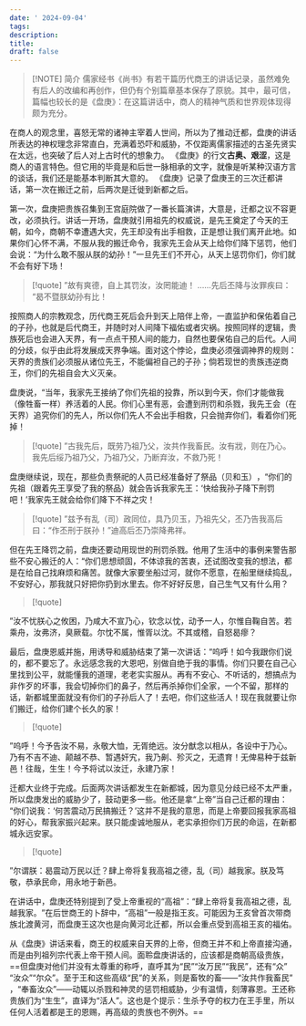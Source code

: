 ```yaml
---
date: ' 2024-09-04'
tags: 
description: 
title: 
draft: false
---
```


> [!NOTE] 简介
> 儒家经书《尚书》有若干篇历代商王的讲话记录，虽然难免有后人的改编和再创作，但仍有个别篇章基本保存了原貌。其中，最可信，篇幅也较长的是《盘庚》：在这篇讲话中，商人的精神气质和世界观体现得颇为充分。


在商人的观念里，喜怒无常的诸神主宰着人世间，所以为了推动迁都，盘庚的讲话所表达的神权理念非常直白，充满着恐吓和威胁，不仅距离儒家描述的古圣先贤实在太远，也突破了后人对上古时代的想象力。
《盘庚》的行文**古奥、艰涩**，这是商人的语言特色。但它用的毕竟是和后世一脉相承的文字，就像是听某种汉语方言的谈话，我们还是能基本判断其大意的。
《盘庚》记录了盘庚王的三次迁都讲话，第一次在搬迁之前，后两次是迁徙到新都之后。

第一次，盘庚把贵族召集到王宫庭院做了一番长篇演讲，大意是，迁都之议不容更改，必须执行。讲话一开场，盘庚就引用祖先的权威说，是先王奠定了今天的王朝，如今，商朝不幸遭遇大灾，先王却没有出手相救，正是想让我们离开此地。如果你们心怀不满，不服从我的搬迁命令，我家先王会从天上给你们降下惩罚，他们会说：​“为什么敢不服从朕的幼孙！”一旦先王们不开心，从天上惩罚你们，你们就不会有好下场！

> [!quote] 
> ”故有爽德，自上其罚汝，汝罔能迪！
……先后丕降与汝罪疾曰：​“曷不暨朕幼孙有比！

按照商人的宗教观念，历代商王死后会升到天上陪伴上帝，一直监护和保佑着自己的子孙，也就是后代商王，并随时对人间降下福佑或者灾祸。按照同样的逻辑，贵族死后也会进入天界，有一点点干预人间的能力，自然也要保佑自己的后代。人间的分歧，似乎由此将发展成天界争端。面对这个悖论，盘庚必须强调神界的规则：天界的贵族们必须服从诸位先王，不能偏袒自己的子孙；倘若现世的贵族违逆商王，你们的先祖自会大义灭亲。

盘庚说，​“当年，我家先王接纳了你们先祖的投靠，所以到今天，你们才能做我（像牲畜一样）养活着的人民。你们心里有恶，会遭到刑罚和杀戮，我先王会（在天界）追究你们的先人，所以你们先人不会出手相救，只会抛弃你们，看着你们死掉！

> [!quote] 
> ”古我先后，既劳乃祖乃父，汝共作我畜民。汝有戕，则在乃心。我先后绥乃祖乃父，乃祖乃父，乃断弃汝，不救乃死！


盘庚继续说，现在，那些负责祭祀的人员已经准备好了祭品（贝和玉）​，​“你们的先祖（跟着先王享受了我的祭品）就会告诉我家先王：‘快给我孙子降下刑罚吧！’我家先王就会给你们降下不祥之灾！


> [!quote] 
> ”兹予有乱（司）政同位，具乃贝玉，乃祖先父，丕乃告我高后曰：​“作丕刑于朕孙！”迪高后丕乃崇降弗祥。


但在先王降罚之前，盘庚还要动用现世的刑罚杀戮。他用了生活中的事例来警告那些不安心搬迁的人：​“你们思想顽固，不体谅我的苦衷，还试图改变我的想法，都是在给自己找麻烦和痛苦。就像大家要坐船过河，就你不愿意，在船里继续捣乱，不安好心，那我就只好把你扔到水里去。你不好好反思，自己生气又有什么用？​

> [!quote] 
> 
”汝不忧朕心之攸困，乃咸大不宣乃心，钦念以忱，动予一人，尔惟自鞠自苦。若乘舟，汝弗济，臭厥载。尔忱不属，惟胥以沈。不其或稽，自怒曷瘳？



最后，盘庚恩威并施，用诱导和威胁结束了第一次讲话：​“呜呼！如今我跟你们说的，都不要忘了。永远感念我的大恩吧，别做自绝于我的事情。你们只要在自己心里找到公平，就能懂我的道理，老老实实服从。再有不安心、不听话的，想搞点为非作歹的坏事，我会切掉你们的鼻子，然后再杀掉你们全家，一个不留，那样的话，新都城里面就没有你们的子孙后人了！去吧，你们这些活人！现在我就要让你们搬迁，给你们建个长久的家！

> [!quote] 
> 
”呜呼！今予告汝不易，永敬大恤，无胥绝远。汝分猷念以相从，各设中于乃心。乃有不吉不迪、颠越不恭、暂遇奸宄，我乃劓、殄灭之，无遗育！无俾易种于兹新邑！往哉，生生！今予将试以汝迁，永建乃家！




迁都大业终于完成。后面两次讲话都发生在新都城，因为意见分歧已经不太严重，所以盘庚发出的威胁少了，鼓动更多一些。他还是拿“上帝”当自己迁都的理由：​“你们说我：‘何苦震动万民搞搬迁？’这并不是我的意思，而是上帝要回报我家高祖的好心，帮我家振兴起来。朕只能虔诚地服从，老实承担你们万民的命运，在新都城永远安家。

> [!quote] 
>
”尔谓朕：曷震动万民以迁？肆上帝将复我高祖之德，乱（司）越我家。朕及笃敬，恭承民命，用永地于新邑。


​在讲话中，盘庚还特别提到了受上帝重视的“高祖”​：​“肆上帝将复我高祖之德，乱越我家。​”在后世商王的卜辞中，​“高祖”一般是指王亥。可能因为王亥曾首次带商族北渡黄河，而盘庚王这次也是向黄河北迁都，所以会重点受到高祖王亥的福佑。

从《盘庚》讲话来看，商王的权威来自天界的上帝，但商王并不和上帝直接沟通，而是由列祖列宗代表上帝干预人间。面聆盘庚讲话的，应该都是商朝高级贵族，==但盘庚对他们并没有太尊重的称呼，直呼其为“民”​“汝万民”​“我民”​，还有“众”​“汝众”​“尔众”​。至于王和这些高级“民”的关系，则是畜牧的畜——“汝共作我畜民”​，​“奉畜汝众”——动辄以杀戮和神灵的惩罚相威胁，少有温情，刻薄寡恩。王还称贵族们为“生生”​，直译为“活人”​。这也是个提示：生杀予夺的权力在王手里，所以任何人活着都是王的恩赐，再高级的贵族也不例外。==